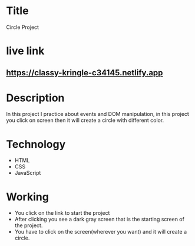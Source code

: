 # Title 
Circle Project

# live link
## https://classy-kringle-c34145.netlify.app

# Description
In this project I practice about events and DOM manipulation, in this project you click on screen then it will create a circle with different color.

# Technology
- HTML
- CSS
- JavaScript

# Working
- You click on the link to start the project
- After clicking you see a dark gray screen that is the starting screen of the project.
- You have to click on the screen(wherever you want) and it will create a circle.
